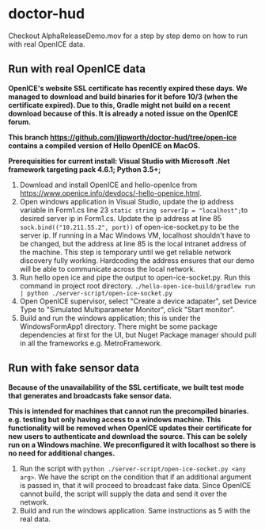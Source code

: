 # doctor-hud
Checkout AlphaReleaseDemo.mov for a step by step demo on how to run with real OpenICE data.

## Run with real OpenICE data
**OpenICE's website SSL certificate has recently expired these days. We managed to download and build binaries for it before 10/3 (when the certificate expired). Due to this, Gradle might not build on a recent download because of this. It is already a noted issue on the OpenICE forum.**  

**This branch https://github.com/jlipworth/doctor-hud/tree/open-ice contains a compiled version of Hello OpenICE on MacOS.**

**Prerequisities for current install: Visual Studio with Microsoft .Net framework targeting pack 4.6.1; Python 3.5+;**
1. Download and install OpenICE and hello-openIce from 
https://www.openice.info/devdocs/-hello-openice.html.
2. Open windows application in Visual Studio, update the ip address variable in Form1.cs line 23 `static string serverIp = "localhost";`to desired server ip in Form1.cs. Update the ip address at line 85 `sock.bind(("10.211.55.2", port))` of open-ice-socket.py to be the server ip. If running in a Mac Windows VM, localhost shouldn't have to be changed, but the address at line 85 is the local intranet address of the machine. This step is temporary until we get reliable network discovery fully working. Hardcoding the address ensures that our demo will be able to communicate across the local network.
3. Run hello open ice and pipe the output to open-ice-socket.py. Run this command in project root directory.
 `./hello-open-ice-build/gradlew run | python ./server-script/open-ice-socket.py`
4. Open OpenICE supervisor, select "Create a device adapater", set Device Type to "Simulated Multiparameter Monitor", click "Start monitor".
5. Build and run the windows application; this is under the WindowsFormApp1 directory. There might be some package dependencies at first for the UI, but Nuget Package manager should pull in all the frameworks e.g. MetroFramework.

## Run with fake sensor data 
**Because of the unavailability of the SSL certificate, we built test mode that generates and broadcasts fake sensor data.**

**This is intended for machines that cannot run the precompiled binaries. e.g. testing but only having access to a windows machine. This functionality will be removed when OpenICE updates their certificate for new users to authenticate and download the source. This can be solely run on a Windows machine. We preconfigured it with localhost so there is no need for additional changes.**
1. Run the script with `python ./server-script/open-ice-socket.py <any arg>`. We have the script on the condition that if an additional argument is passed in, that it will proceed to broadcast fake data. Since OpenICE cannot build, the script will supply the data and send it over the network.
2. Build and run the windows application. Same instructions as 5 with the real data.
